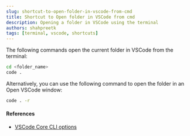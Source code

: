 ```yaml
---
slug: shortcut-to-open-folder-in-vscode-from-cmd
title: Shortcut to Open folder in VSCode from cmd
description: Opening a folder in VSCode using the terminal
authors: shahpreetk
tags: [terminal, vscode, shortcuts]
---
```


The following commands open the current folder in VSCode from the terminal:

```sh
cd <folder_name>
code .
```

<!-- truncate -->

Alternatively, you can use the following command to open the folder in an Open VSCode window:

```sh
code . -r
```

#### References

- [VSCode Core CLI options](https://code.visualstudio.com/docs/editor/command-line#_core-cli-options)
